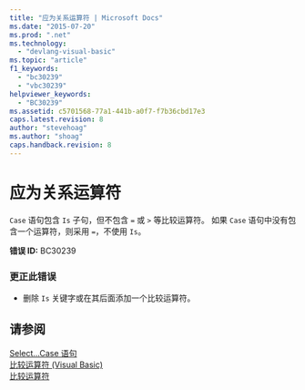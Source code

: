 ```yaml
---
title: "应为关系运算符 | Microsoft Docs"
ms.date: "2015-07-20"
ms.prod: ".net"
ms.technology: 
  - "devlang-visual-basic"
ms.topic: "article"
f1_keywords: 
  - "bc30239"
  - "vbc30239"
helpviewer_keywords: 
  - "BC30239"
ms.assetid: c5701568-77a1-441b-a0f7-f7b36cbd17e3
caps.latest.revision: 8
author: "stevehoag"
ms.author: "shoag"
caps.handback.revision: 8
---
```

# 应为关系运算符
`Case` 语句包含 `Is` 子句，但不包含 `=` 或 `>` 等比较运算符。 如果 `Case` 语句中没有包含一个运算符，则采用 `=`，不使用 `Is`。  
  
 **错误 ID:** BC30239  
  
### 更正此错误  
  
-   删除 `Is` 关键字或在其后面添加一个比较运算符。  
  
## 请参阅  
 [Select...Case 语句](../../visual-basic/language-reference/statements/select-case-statement.md)   
 [比较运算符 \(Visual Basic\)](../../visual-basic/programming-guide/language-features/operators-and-expressions/comparison-operators.md)   
 [比较运算符](../../visual-basic/language-reference/operators/comparison-operators.md)